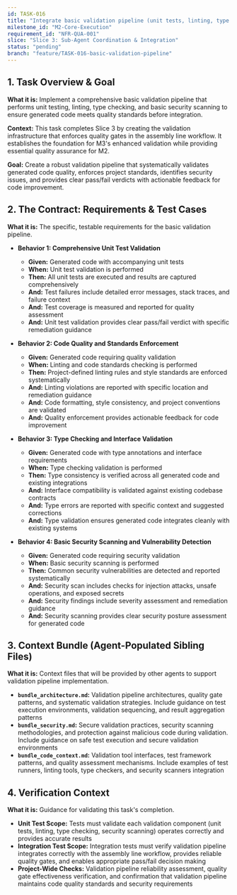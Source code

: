 ```yaml
---
id: TASK-016
title: "Integrate basic validation pipeline (unit tests, linting, type checking, security scanning)"
milestone_id: "M2-Core-Execution"
requirement_id: "NFR-QUA-001"
slice: "Slice 3: Sub-Agent Coordination & Integration"
status: "pending"
branch: "feature/TASK-016-basic-validation-pipeline"
---
```


## 1. Task Overview & Goal

**What it is:** Implement a comprehensive basic validation pipeline that performs unit testing, linting, type checking, and basic security scanning to ensure generated code meets quality standards before integration.

**Context:** This task completes Slice 3 by creating the validation infrastructure that enforces quality gates in the assembly line workflow. It establishes the foundation for M3's enhanced validation while providing essential quality assurance for M2.

**Goal:** Create a robust validation pipeline that systematically validates generated code quality, enforces project standards, identifies security issues, and provides clear pass/fail verdicts with actionable feedback for code improvement.

## 2. The Contract: Requirements & Test Cases

**What it is:** The specific, testable requirements for the basic validation pipeline.

* **Behavior 1: Comprehensive Unit Test Validation**
  * **Given:** Generated code with accompanying unit tests
  * **When:** Unit test validation is performed
  * **Then:** All unit tests are executed and results are captured comprehensively
  * **And:** Test failures include detailed error messages, stack traces, and failure context
  * **And:** Test coverage is measured and reported for quality assessment
  * **And:** Unit test validation provides clear pass/fail verdict with specific remediation guidance

* **Behavior 2: Code Quality and Standards Enforcement**
  * **Given:** Generated code requiring quality validation
  * **When:** Linting and code standards checking is performed
  * **Then:** Project-defined linting rules and style standards are enforced systematically
  * **And:** Linting violations are reported with specific location and remediation guidance
  * **And:** Code formatting, style consistency, and project conventions are validated
  * **And:** Quality enforcement provides actionable feedback for code improvement

* **Behavior 3: Type Checking and Interface Validation**
  * **Given:** Generated code with type annotations and interface requirements
  * **When:** Type checking validation is performed
  * **Then:** Type consistency is verified across all generated code and existing integrations
  * **And:** Interface compatibility is validated against existing codebase contracts
  * **And:** Type errors are reported with specific context and suggested corrections
  * **And:** Type validation ensures generated code integrates cleanly with existing systems

* **Behavior 4: Basic Security Scanning and Vulnerability Detection**
  * **Given:** Generated code requiring security validation
  * **When:** Basic security scanning is performed
  * **Then:** Common security vulnerabilities are detected and reported systematically
  * **And:** Security scan includes checks for injection attacks, unsafe operations, and exposed secrets
  * **And:** Security findings include severity assessment and remediation guidance
  * **And:** Security scanning provides clear security posture assessment for generated code

## 3. Context Bundle (Agent-Populated Sibling Files)

**What it is:** Context files that will be provided by other agents to support validation pipeline implementation.

* **`bundle_architecture.md`:** Validation pipeline architectures, quality gate patterns, and systematic validation strategies. Include guidance on test execution environments, validation sequencing, and result aggregation patterns
* **`bundle_security.md`:** Secure validation practices, security scanning methodologies, and protection against malicious code during validation. Include guidance on safe test execution and secure validation environments
* **`bundle_code_context.md`:** Validation tool interfaces, test framework patterns, and quality assessment mechanisms. Include examples of test runners, linting tools, type checkers, and security scanners integration

## 4. Verification Context

**What it is:** Guidance for validating this task's completion.

* **Unit Test Scope:** Tests must validate each validation component (unit tests, linting, type checking, security scanning) operates correctly and provides accurate results
* **Integration Test Scope:** Integration tests must verify validation pipeline integrates correctly with the assembly line workflow, provides reliable quality gates, and enables appropriate pass/fail decision making
* **Project-Wide Checks:** Validation pipeline reliability assessment, quality gate effectiveness verification, and confirmation that validation pipeline maintains code quality standards and security requirements